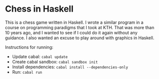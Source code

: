 Chess in Haskell
================

This is a chess game written in Haskell. I wrote a similar program in a course
on programming paradigms that I took at KTH. That was more than 10 years ago,
and I wanted to see if I could do it again without any guidance. I also wanted
an excuse to play around with graphics in Haskell.

Instructions for running:

* Update cabal: `cabal update`
* Create cabal sandbox: `cabal sandbox init`
* Install dependencies: `cabal install --dependencies-only`
* Run: `cabal run`
